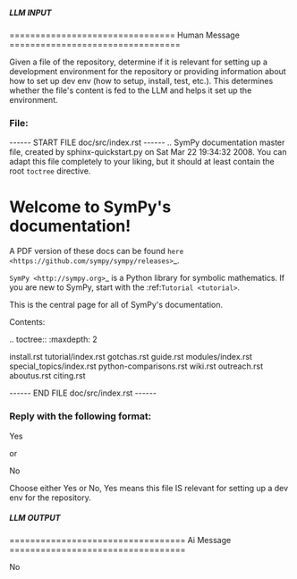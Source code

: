 ##### LLM INPUT #####
================================ Human Message =================================

Given a file of the repository, determine if it is relevant for setting up a development environment for the repository or providing information about how to set up dev env (how to setup, install, test, etc.). This determines whether the file's content is fed to the LLM and helps it set up the environment.

### File:
------ START FILE doc/src/index.rst ------
.. SymPy documentation master file, created by sphinx-quickstart.py on Sat Mar 22 19:34:32 2008.
   You can adapt this file completely to your liking, but it should at least
   contain the root `toctree` directive.

Welcome to SymPy's documentation!
=================================

A PDF version of these docs can be found `here <https://github.com/sympy/sympy/releases>`_.

`SymPy <http://sympy.org>`_ is a Python library for symbolic mathematics.
If you are new to SymPy, start with the :ref:`Tutorial <tutorial>`.

This is the central page for all of SymPy's documentation.


Contents:

.. toctree::
   :maxdepth: 2

   install.rst
   tutorial/index.rst
   gotchas.rst
   guide.rst
   modules/index.rst
   special_topics/index.rst
   python-comparisons.rst
   wiki.rst
   outreach.rst
   aboutus.rst
   citing.rst

------ END FILE doc/src/index.rst ------

### Reply with the following format:

<rel>Yes</rel>

or

<rel>No</rel>

Choose either Yes or No, Yes means this file IS relevant for setting up a dev env for the repository.

##### LLM OUTPUT #####
================================== Ai Message ==================================

<rel>No</rel>